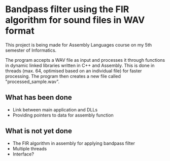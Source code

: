 # Bandpass filter using the FIR algorithm for sound files in WAV format
This project is being made for Assembly Languages course on my 5th semester of Informatics.

The program accepts a WAV file as input and processes it through functions in dynamic linked libraries written in C++ and Assembly. This is done in threads (max. 64, optimised based on an individual file) for faster processing. The program then creates a new file called "processed_sample.wav". 

## What has been done
- Link between main application and DLLs
- Providing pointers to data for assembly function

## What is not yet done
- The FIR algorithm in assembly for applying bandpass filter
- Multiple threads
- Interface?
